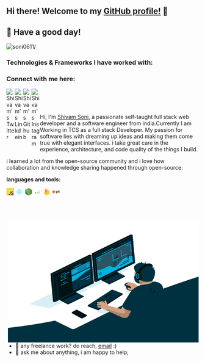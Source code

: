 ## Hi there! Welcome to my [GitHub profile!](https://www.linkedin.com/in/shivam--soni/) 👋
## :rainbow: Have a good day!
<p align="left"> <img src=https://komarev.com/ghpvc/?username=soni0611 alt=soni0611/></p>

### Technologies & Frameworks I have worked with:

### Connect with me here:  
<a href="https://twitter.com/Shivamsoni0001">
  <img align="left" alt="Shivam's Twitter" width="22px" src="https://cdn.jsdelivr.net/npm/simple-icons@v3/icons/twitter.svg" />
</a>
<a href="https://www.linkedin.com/in/shivam--soni/">
  <img align="left" alt="Shivam's Linkdein" width="22px" src="https://cdn.jsdelivr.net/npm/simple-icons@v3/icons/linkedin.svg" />
</a>
<a href="https://github.com/soni0611">
  <img align="left" alt="Shivam's Github" width="22px" src="https://cdn.jsdelivr.net/npm/simple-icons@v3/icons/github.svg" />
</a>
<a href="https://www.instagram.com/soni_007_/">
  <img align="left" alt="Shivam's Instagram" width="22px" src="https://cdn.jsdelivr.net/npm/simple-icons@v3/icons/instagram.svg" />
</a>

<br>
<br>
<br />

Hi, I'm [Shivam Soni](https://github.com/soni0611), a passionate self-taught full stack web developer and a software engineer from india.Currently I am Working in TCS as a full stack Developer. My passion for software lies with dreaming up ideas and making them come true with elegant interfaces. i take great care in the experience, architecture, and code quality of the things I build.

 i learned a lot from the open-source community and i love how collaboration and knowledge sharing happened through open-source.

  
**languages and tools:**  

<code><img height="20" src="https://raw.githubusercontent.com/github/explore/80688e429a7d4ef2fca1e82350fe8e3517d3494d/topics/javascript/javascript.png"></code>
<code><img height="20" src="https://raw.githubusercontent.com/github/explore/80688e429a7d4ef2fca1e82350fe8e3517d3494d/topics/react/react.png"></code>
<code><img height="20" src="https://raw.githubusercontent.com/github/explore/80688e429a7d4ef2fca1e82350fe8e3517d3494d/topics/nodejs/nodejs.png"></code>
<code><img height="20" src="https://raw.githubusercontent.com/github/explore/80688e429a7d4ef2fca1e82350fe8e3517d3494d/topics/mysql/mysql.png"></code>
<code><img height="20" src="https://raw.githubusercontent.com/github/explore/80688e429a7d4ef2fca1e82350fe8e3517d3494d/topics/firebase/firebase.png"></code>
<code><img height="20" src="https://raw.githubusercontent.com/github/explore/80688e429a7d4ef2fca1e82350fe8e3517d3494d/topics/git/git.png"></code>

<br><br>

<img align="right" alt="GIF" src="https://github.com/soni0611/soni0611/blob/main/code.gif" width="500" height="320" />

- 💼 any freelance work? do reach, [email](mailto:shivam.soni1998@gmail.com) :)
- 💬 ask me about anything, i am happy to help;

